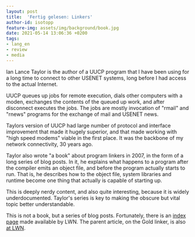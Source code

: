 ```yaml
---
layout: post
title:  'Fertig gelesen: Linkers'
author-id: isotopp
feature-img: assets/img/background/book.jpg
date: 2021-05-14 13:06:36 +0200
tags:
- lang_en
- review
- media
---
```


Ian Lance Taylor is the author of a UUCP program that I have been using for a long time to connect to other USENET systems, long before I had access to the actual Internet.

UUCP queues up jobs for remote execution, dials other computers with a moden, exchanges the contents of the queued up work, and after disconnect executes the jobs. The jobs are mostly invocation of "rmail" and "rnews" programs for the exchange of mail and USENET news.

Taylors version of UUCP had large number of protocol and interface improvement that made it hugely superior, and that made working with "high speed modems" viable in the first place. It was the backbone of my network connectivity, 30 years ago.

Taylor also wrote "a book" about program linkers in 2007, in the form of a long series of blog posts. In it, he explains what happens to a program after the compiler emits an object file, and before the program actually starts to run. That is, he describes how to the object file, system libraries and runtime become one thing that actually is capable of starting up.

This is deeply nerdy content, and also quite interesting, because it is widely underdocumented. Taylor's series is key to making the obscure but vital topic better understandable.

This is not a book, but a series of blog posts. Fortunately, there is an [index page](https://lwn.net/Articles/276782/) made available by LWN. The parent article, on the Gold linker, is also [at LWN](https://lwn.net/Articles/274859/).
